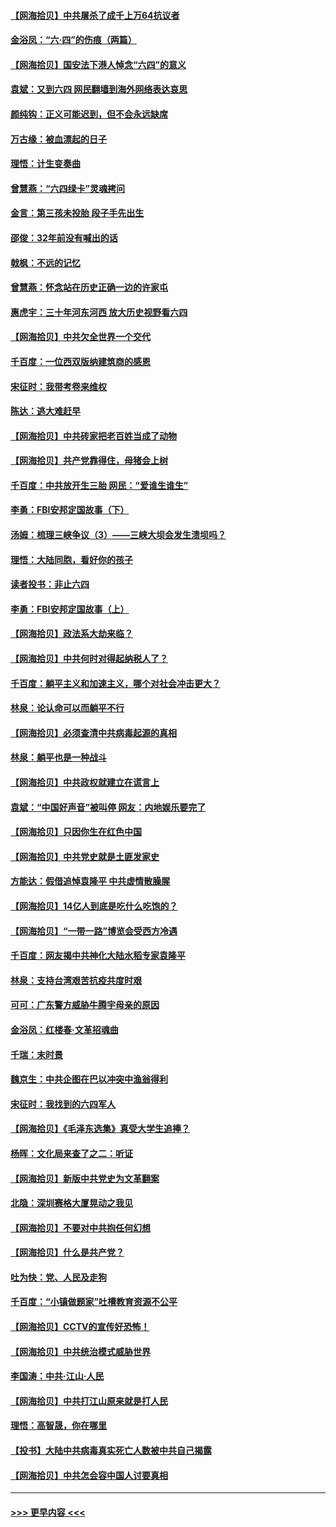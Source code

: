 #### [【网海拾贝】中共屠杀了成千上万64抗议者](../pages/nsc993/n13002713.md?t=06061851) 
#### [金浴凤：“六·四”的伤痕（两篇）](../pages/nsc993/n13001719.md?t=06061851) 
#### [【网海拾贝】国安法下港人悼念“六四”的意义](../pages/nsc993/n13001039.md?t=06061851) 
#### [袁斌：又到六四 网民翻墙到海外网络表达哀思](../pages/nsc993/n13000995.md?t=06061851) 
#### [颜纯钩：正义可能迟到，但不会永远缺席](../pages/nsc993/n13000920.md?t=06061851) 
#### [万古缘：被血漂起的日子](../pages/nsc993/n13000914.md?t=06061851) 
#### [理悟：计生变奏曲](../pages/nsc993/n13000414.md?t=06061851) 
#### [曾慧燕：“六四绿卡”灵魂拷问](../pages/nsc993/n13000277.md?t=06061851) 
#### [金言：第三孩未投胎 段子手先出生](../pages/nsc993/n13000215.md?t=06061851) 
#### [邵俊：32年前没有喊出的话](../pages/nsc993/n13000181.md?t=06061851) 
#### [戟枫：不远的记忆](../pages/nsc993/n13000121.md?t=06061851) 
#### [曾慧燕：怀念站在历史正确一边的许家屯](../pages/nsc993/n13000073.md?t=06061851) 
#### [惠虎宇：三十年河东河西 放大历史视野看六四](../pages/nsc993/n13000018.md?t=06061851) 
#### [【网海拾贝】中共欠全世界一个交代](../pages/nsc993/n12998706.md?t=06061851) 
#### [千百度：一位西双版纳建筑商的感恩](../pages/nsc993/n12998487.md?t=06061851) 
#### [宋征时：我带考卷来维权](../pages/nsc993/n12994088.md?t=06061851) 
#### [陈达：逃大难赶早](../pages/nsc993/n12993569.md?t=06061851) 
#### [【网海拾贝】中共砖家把老百姓当成了动物](../pages/nsc993/n12993483.md?t=06061851) 
#### [【网海拾贝】共产党靠得住，母猪会上树](../pages/nsc993/n12990730.md?t=06061851) 
#### [千百度：中共放开生三胎 网民：“爱谁生谁生”](../pages/nsc993/n12990644.md?t=06061851) 
#### [李勇：FBI安邦定国故事（下）](../pages/nsc993/n12987854.md?t=06061851) 
#### [汤姆：梳理三峡争议（3）——三峡大坝会发生溃坝吗？](../pages/nsc993/n12989806.md?t=06061851) 
#### [理悟：大陆同胞，看好你的孩子](../pages/nsc993/n12989778.md?t=06061851) 
#### [读者投书：非止六四](../pages/nsc993/n12989673.md?t=06061851) 
#### [李勇：FBI安邦定国故事（上）](../pages/nsc993/n12987749.md?t=06061851) 
#### [【网海拾贝】政法系大劫来临？](../pages/nsc993/n12987596.md?t=06061851) 
#### [【网海拾贝】中共何时对得起纳税人了？](../pages/nsc993/n12985578.md?t=06061851) 
#### [千百度：躺平主义和加速主义，哪个对社会冲击更大？](../pages/nsc993/n12985512.md?t=06061851) 
#### [林泉：论认命可以而躺平不行](../pages/nsc993/n12985505.md?t=06061851) 
#### [【网海拾贝】必须查清中共病毒起源的真相](../pages/nsc993/n12984276.md?t=06061851) 
#### [林泉：躺平也是一种战斗](../pages/nsc993/n12984194.md?t=06061851) 
#### [【网海拾贝】中共政权就建立在谎言上](../pages/nsc993/n12981880.md?t=06061851) 
#### [袁斌：“中国好声音”被叫停 网友：内地娱乐要完了](../pages/nsc993/n12981826.md?t=06061851) 
#### [【网海拾贝】只因你生在红色中国](../pages/nsc993/n12979096.md?t=06061851) 
#### [【网海拾贝】中共党史就是土匪发家史](../pages/nsc993/n12976478.md?t=06061851) 
#### [方能达：假借追悼袁隆平 中共虚情散臊腥](../pages/nsc993/n12976396.md?t=06061851) 
#### [【网海拾贝】14亿人到底是吃什么吃饱的？](../pages/nsc993/n12974125.md?t=06061851) 
#### [【网海拾贝】“一带一路”博览会受西方冷遇](../pages/nsc993/n12971787.md?t=06061851) 
#### [千百度：网友揭中共神化大陆水稻专家袁隆平](../pages/nsc993/n12971733.md?t=06061851) 
#### [林泉：支持台湾艰苦抗疫共度时艰](../pages/nsc993/n12971350.md?t=06061851) 
#### [可可：广东警方威胁牛腾宇母亲的原因](../pages/nsc993/n12971100.md?t=06061851) 
#### [金浴凤：红楼春·文革招魂曲](../pages/nsc993/n12970354.md?t=06061851) 
#### [千瑞：末时景](../pages/nsc993/n12970337.md?t=06061851) 
#### [魏京生：中共企图在巴以冲突中渔翁得利](../pages/nsc993/n12970286.md?t=06061851) 
#### [宋征时：我找到的六四军人](../pages/nsc993/n12970213.md?t=06061851) 
#### [【网海拾贝】《毛泽东选集》真受大学生追捧？](../pages/nsc993/n12968779.md?t=06061851) 
#### [杨晖：文化局来查了之二：听证](../pages/nsc993/n12966528.md?t=06061851) 
#### [【网海拾贝】新版中共党史为文革翻案](../pages/nsc993/n12967526.md?t=06061851) 
#### [北隐：深圳赛格大厦晃动之我见](../pages/nsc993/n12967393.md?t=06061851) 
#### [【网海拾贝】不要对中共抱任何幻想](../pages/nsc993/n12965222.md?t=06061851) 
#### [【网海拾贝】什么是共产党？](../pages/nsc993/n12962781.md?t=06061851) 
#### [吐为快：党、人民及走狗](../pages/nsc993/n12962747.md?t=06061851) 
#### [千百度：“小镇做题家”吐槽教育资源不公平](../pages/nsc993/n12962705.md?t=06061851) 
#### [【网海拾贝】CCTV的宣传好恐怖！](../pages/nsc993/n12959984.md?t=06061851) 
#### [【网海拾贝】中共统治模式威胁世界](../pages/nsc993/n12957622.md?t=06061851) 
#### [李国涛：中共‧江山‧人民](../pages/nsc993/n12957502.md?t=06061851) 
#### [【网海拾贝】中共打江山原来就是打人民](../pages/nsc993/n12954345.md?t=06061851) 
#### [理悟：高智晟，你在哪里](../pages/nsc993/n12953115.md?t=06061851) 
#### [【投书】大陆中共病毒真实死亡人数被中共自己揭露](../pages/nsc993/n12953050.md?t=06061851) 
#### [【网海拾贝】中共怎会容中国人讨要真相](../pages/nsc993/n12952161.md?t=06061851) 

----
#### [ >>> 更早内容 <<< ](../indexes/nsc993-earlier.md)
